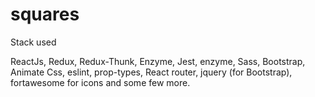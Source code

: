# squares

Stack used

ReactJs, Redux, Redux-Thunk, Enzyme, Jest, enzyme, Sass, Bootstrap, Animate Css, eslint, prop-types, React router, jquery (for Bootstrap), fortawesome for icons and some few more.


